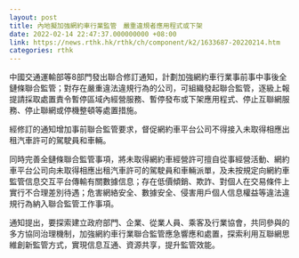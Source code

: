 ```yaml
---
layout: post
title: 內地擬加強網約車行業監管　嚴重違規者應用程式或下架
date: 2022-02-14 22:47:37.000000000 +08:00
link: https://news.rthk.hk/rthk/ch/component/k2/1633687-20220214.htm
categories: rthk
---
```


中國交通運輸部等8部門發出聯合修訂通知，計劃加強網約車行業事前事中事後全鏈條聯合監管；對存在嚴重違法違規行為的公司，可組織發起聯合監管，逐級上報提請採取處置責令暫停區域內經營服務、暫停發布或下架應用程式、停止互聯網服務、停止聯網或停機整頓等處置措施。

經修訂的通知增加事前聯合監管要求，督促網約車平台公司不得接入未取得相應出租汽車許可的駕駛員和車輛。

同時完善全鏈條聯合監管事項，將未取得網約車經營許可擅自從事經營活動、網約車平台公司向未取得相應出租汽車許可的駕駛員和車輛派單，及未按規定向網約車監管信息交互平台傳輸有關數據信息；存在低價傾銷、欺詐、對個人在交易條件上實行不合理差別待遇；危害網絡安全、數據安全、侵害用戶個人信息權益等違法違規行為納入聯合監管工作事項。

通知提出，要探索建立政府部門、企業、從業人員、乘客及行業協會，共同參與的多方協同治理機制，加強網約車行業聯合監管應急響應和處置，探索利用互聯網思維創新監管方式，實現信息互通、資源共享，提升監管效能。
